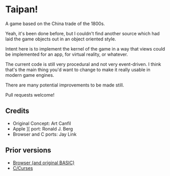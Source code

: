 ﻿Taipan!
=======

A game based on the China trade of the 1800s.

Yeah, it's been done before, but I couldn't find another source which
had laid the game objects out in an object oriented style.

Intent here is to implement the kernel of the game in a way that
views could be implemented for an app, for virtual reality, or whatever. 

The current code is still very procedural and not very event-driven.
I think that's the main thing you'd want to change to make it really
usable in modern game engines.

There are many potential improvements to be made still.

Pull requests welcome!


Credits
-------

* Original Concept: Art Canfil
* Apple ][ port: Ronald J. Berg
* Browser and C ports: Jay Link


Prior versions
--------------

* [Browser (and original BASIC)](https://taipangame.com/)
* [C/Curses](https://github.com/cymonsgames/CymonsGames/tree/master/taipan)
